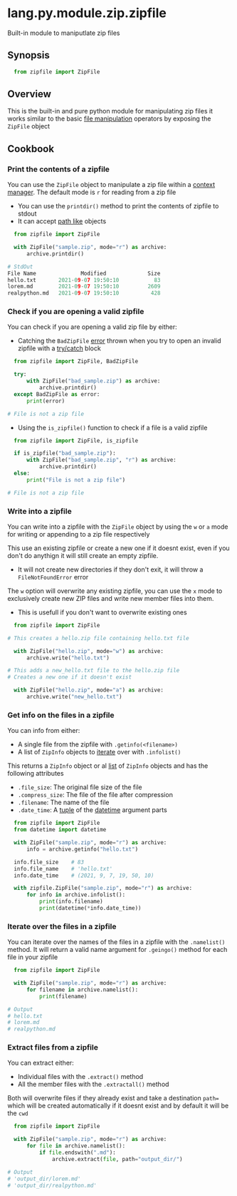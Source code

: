 # lang.py.module.zip.zipfile

Built-in module to maniputlate zip files

## Synopsis

```py
  from zipfile import ZipFile
```

## Overview

This is the built-in and pure python module for manipulating zip files
it works similar to the basic [file manipulation](./7i8g.md) operators by exposing
the `ZipFile` object

## Cookbook

### Print the contents of a zipfile

You can use the `ZipFile` object to manipulate a zip file within a [context
manager](./1rwn.md). The default mode is `r` for reading from a zip file

- You can use the `printdir()` method to print the contents of zipfile to
  stdout
- It can accept [path like](./bwao.md) objects

```py
  from zipfile import ZipFile

  with ZipFile("sample.zip", mode="r") as archive:
      archive.printdir()

# StdOut
File Name              Modified             Size
hello.txt       2021-09-07 19:50:10           83
lorem.md        2021-09-07 19:50:10         2609
realpython.md   2021-09-07 19:50:10          428
```

### Check if you are opening a valid zipfile

You can check if you are opening a valid zip file by either:

- Catching the `BadZipFile` [error](./t7gf.md) thrown when you try to open an
  invalid zipfile with a [try/catch](./wvgx.md) block

```py
  from zipfile import ZipFile, BadZipFile

  try:
      with ZipFile("bad_sample.zip") as archive:
          archive.printdir()
  except BadZipFile as error:
      print(error)

# File is not a zip file
```

- Using the `is_zipfile()` function to check if a file is a valid
  zipfile

```py
  from zipfile import ZipFile, is_zipfile

  if is_zipfile("bad_sample.zip"):
      with ZipFile("bad_sample.zip", "r") as archive:
          archive.printdir()
  else:
      print("File is not a zip file")

# File is not a zip file
```

### Write into a zipfile

You can write into a zipfile with the `ZipFile` object by using the `w` or `a`
mode for writing or appending to a zip file respectively

This use an existing zipfile or create a new one if it doesnt exist,
even if you don't do anythign it will still create an empty zipfile.

- It will not create new directories if they don't exit, it will throw a
  `FileNotFoundError` error

The `w` option will overwrite any existing zipfile, you can use the `x` mode
to exclusively create new ZIP files and write new member files into them.

- This is usefull if you don't want to overwrite existing ones

```py
  from zipfile import ZipFile

# This creates a hello.zip file containing hello.txt file

  with ZipFile("hello.zip", mode="w") as archive:
      archive.write("hello.txt")

# This adds a new_hello.txt file to the hello.zip file
# Creates a new one if it doesn't exist

  with ZipFile("hello.zip", mode="a") as archive:
      archive.write("new_hello.txt")
```

### Get info on the files in a zipfile

You can info from either:

- A single file from the zipfile with `.getinfo(<filename>)`
- A list of `ZipInfo` objects to [iterate](./p7q9.md) over with `.infolist()`

This returns a `ZipInfo` object or al [list](./7cxo.md) of `ZipInfo` objects
and has the following attributes

- `.file_size`: The original file size of the file
- `.compress_size`: The file of the file after compression
- `.filename`: The name of the file
- `.date_time`: A [tuple](./hsr4.md) of the [datetime](./xu7z.md) argument parts

```py
  from zipfile import ZipFile
  from datetime import datetime

  with ZipFile("sample.zip", mode="r") as archive:
      info = archive.getinfo("hello.txt")

  info.file_size    # 83
  info.file_name    # 'hello.txt'
  info.date_time    # (2021, 9, 7, 19, 50, 10)

  with zipfile.ZipFile("sample.zip", mode="r") as archive:
      for info in archive.infolist():
          print(info.filename)
          print(datetime(*info.date_time))
```

### Iterate over the files in a zipfile

You can iterate over the names of the files in a zipfile with
the `.namelist()` method. It will return a valid name argument
for `.geingo()` method for each file in your zipfile

```py
  from zipfile import ZipFile

  with ZipFile("sample.zip", mode="r") as archive:
      for filename in archive.namelist():
          print(filename)

# Output
# hello.txt
# lorem.md
# realpython.md
```

### Extract files from a zipfile

You can extract either:

- Individual files with the `.extract()` method
- All the member files with the `.extractall()` method

Both will overwrite files if they already exist and take a
destination `path=` which will be created automatically if it
doesnt exist and by default it will be the `cwd`

```py
  from zipfile import ZipFile

  with ZipFile("sample.zip", mode="r") as archive:
      for file in archive.namelist():
          if file.endswith(".md"):
              archive.extract(file, path="output_dir/")

# Output
# 'output_dir/lorem.md'
# 'output_dir/realpython.md'
```
